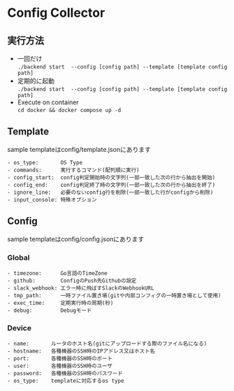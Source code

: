 # Config Collector

## 実行方法
- 一回だけ  
```./backend start  --config [config path] --template [template config path]```
- 定期的に起動   
```./backend start  --config [config path] --template [template config path]```
- Execute on container  
```cd docker && docker compose up -d```

## Template
sample templateはconfig/template.jsonにあります
```
- os_type:       OS Type
- commands:      実行するコマンド(配列順に実行)
- config_start:  config判定開始時の文字列(一部一致した次の行から抽出を開始)
- config_end:    config判定終了時の文字列(一部一致した次の行から抽出を終了)
- ignore_line:   必要のないconfig行を削除(一部一致した行がconfigから削除)
- input_console: 特殊オプション
```

## Config
sample templateはconfig/config.jsonにあります
### Global
```
- timezone:      Go言語のTimeZone
- github:        ConfigのPush先Githubの設定
- slack_webhook: エラー時に飛ばすSlackのWebhookURL
- tmp_path:      一時ファイル置き場(gitや内部コンフィグの一時置き場として使用)
- exec_time:     定期実行時の周期(秒)
- debug:         Debugモード
```
### Device
```
- name:       ルータのホスト名(gitにアップロードする際のファイル名になる)
- hostname:   各種機器のSSH時のIPアドレス又はホスト名
- port:       各種機器のSSH時のポート
- user:       各種機器のSSH時のユーザ
- password:   各種機器のSSH時のパスワード
- os_type:    templateに対応するos type
```
